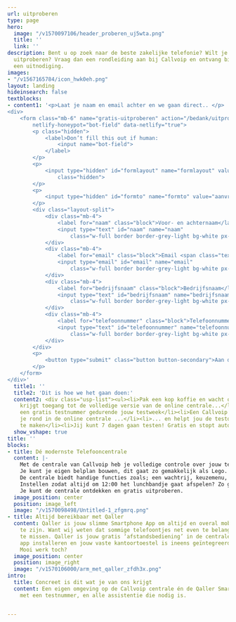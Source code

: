 ```yaml
---
url: uitproberen
type: page
hero:
  image: "/v1570097106/header_proberen_uj5wta.png"
  title: ''
  link: ''
description: Bent u op zoek naar de beste zakelijke telefonie? Wilt je dit gratis
  uitproberen? Vraag dan een rondleiding aan bij Callvoip en ontvang binnen 1 dag
  een uitnodiging.
images:
- "/v1567165784/icon_hwk0eh.png"
layout: landing
hideinsearch: false
textblocks:
- content1: '<p>Laat je naam en email achter en we gaan direct.. </p>
<div>
    <form class="mb-6" name="gratis-uitproberen" action="/bedank/uitproberen" accept-charset="UTF-8" method="POST"
        netlify-honeypot="bot-field" data-netlify="true">
        <p class="hidden">
            <label>Don’t fill this out if human:
                <input name="bot-field">
            </label>
        </p>
        <p>
            <input type="hidden" id="formlayout" name="formlayout" value="d-5f1602c68c8a42919ddf340e285386e3"
                class="hidden">
        </p>
        <p>
            <input type="hidden" id="formto" name="formto" value="aanvraag" class="hidden">
        </p>
        <div class="layout-split">
            <div class="mb-4">
                <label for="naam" class="block">Voor- en achternaam</label>
                <input type="text" id="naam" name="naam"
                    class="w-full border border-grey-light bg-white px-3 py-2 text-base">
            </div>
            <div class="mb-4">
                <label for="email" class="block">Email <span class="text-red">*</span></label>
                <input type="email" id="email" name="email"
                    class="w-full border border-grey-light bg-white px-3 py-2 text-base" required="">
            </div>
            <div class="mb-4">
                <label for="bedrijfsnaam" class="block">Bedrijfsnaam</label>
                <input type="text" id="bedrijfsnaam" name="bedrijfsnaam"
                    class="w-full border border-grey-light bg-white px-3 py-2 text-base">
            </div>
            <div class="mb-4">
                <label for="telefoonnummer" class="block">Telefoonnummer</label>
                <input type="text" id="telefoonnummer" name="telefoonnummer"
                    class="w-full border border-grey-light bg-white px-3 py-2 text-base">
            </div>
        </div>
        <p>
            <button type="submit" class="button button-secondary">Aan de slag</button>
        </p>
    </form>
</div>'
  title1: ''
  title2: 'Dit is hoe we het gaan doen:'
  content2: <div class="usp-list"><ul><li>Pak een kop koffie en wacht op ons telefoontje</li><li>Je
    krijgt toegang tot de volledige versie van de online centrale...</li><li>... én
    een gratis testnummer gedurende jouw testweek</li><li>Een Callvoip teamlid leidt
    je rond in de online centrale ...</li><li>... en helpt jou de testomgeving testklaar
    te maken</li><li>Jij kunt 7 dagen gaan testen! Gratis en stopt automatisch</li></ul></div>
  show_vshape: true
title: ''
blocks:
- title: Dé modernste Telefooncentrale
  content: |-
    Met de centrale van Callvoip heb je volledige controle over jouw telefonie.
    Je kunt je eigen belplan bouwen, dit gaat zo gemakkelijk als Lego.
    De centrale biedt handige functies zoals; een wachtrij, keuzemenu, tijdscondities en nog veel meer professionele functionaliteiten.
    Instellen zodat altijd om 12:00 het lunchbandje gaat afspelen? Zo geregeld!
    Je kunt de centrale ontdekken en gratis uitproberen.
  image_position: center
  position: image_left
  image: "/v1570098498/Untitled-1_zfgmrq.png"
- title: Altijd bereikbaar met Qaller
  content: Qaller is jouw slimme Smartphone App om altijd en overal mobiel bereikbaar
    te zijn. Want wij weten dat sommige telefoontjes net even te belangrijk zijn om
    te missen. Qaller is jouw gratis ‘afstandsbediening’ in de centrale. Enkel de
    app installeren en jouw vaste kantoortoestel is ineens geïntegreerd met je smartphone.
    Mooi werk toch?
  image_position: center
  position: image_right
  image: "/v1570106000/arm_met_qaller_zfdh3x.png"
intro:
  title: Concreet is dit wat je van ons krijgt
  content: Een eigen omgeving op de Callvoip centrale én de Qaller Smartphone App
    met een testnummer, en alle assistentie die nodig is.


---
```

